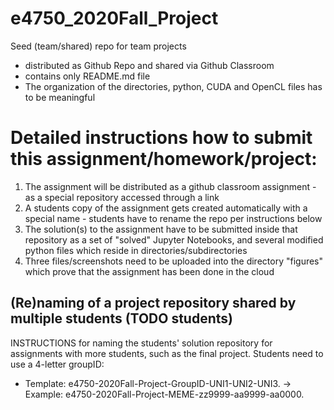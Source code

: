 # e4750_2020Fall_Project
Seed (team/shared) repo for team projects
  - distributed as Github Repo and shared via Github Classroom
  - contains only README.md file
  - The organization of the directories, python, CUDA and OpenCL files has to be meaningful

# Detailed instructions how to submit this assignment/homework/project:
1. The assignment will be distributed as a github classroom assignment - as a special repository accessed through a link
2. A students copy of the assignment gets created automatically with a special name - students have to rename the repo per instructions below
3. The solution(s) to the assignment have to be submitted inside that repository as a set of "solved" Jupyter Notebooks, and several modified python files which reside in directories/subdirectories
4. Three files/screenshots need to be uploaded into the directory "figures" which prove that the assignment has been done in the cloud

## (Re)naming of a project repository shared by multiple students (TODO students)
INSTRUCTIONS for naming the students' solution repository for assignments with more students, such as the final project. Students need to use a 4-letter groupID: 
* Template: e4750-2020Fall-Project-GroupID-UNI1-UNI2-UNI3. -> Example: e4750-2020Fall-Project-MEME-zz9999-aa9999-aa0000.
